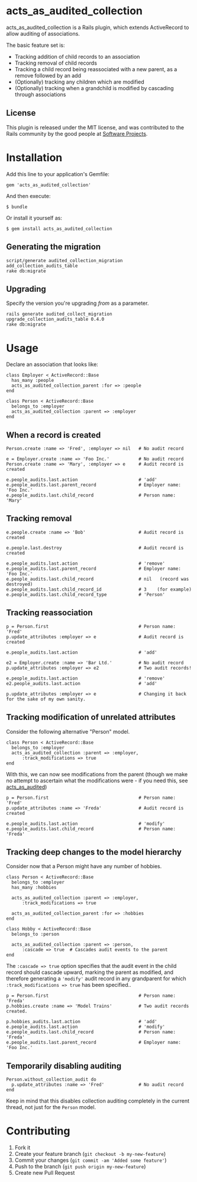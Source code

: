 acts\_as\_audited\_collection
==========================

acts\_as\_audited\_collection is a Rails plugin, which extends ActiveRecord to allow auditing of associations.

The basic feature set is:

- Tracking addition of child records to an association
- Tracking removal of child records
- Tracking a child record being reassociated with a new parent, as a remove followed by an add
- (Optionally) tracking any children which are modified
- (Optionally) tracking when a grandchild is modified by cascading through associations

License
-------

This plugin is released under the MIT license, and was contributed to the Rails community by the good people at [Software Projects](http://sp.com.au/).

Installation
============

Add this line to your application's Gemfile:

    gem 'acts_as_audited_collection'

And then execute:

    $ bundle

Or install it yourself as:

    $ gem install acts_as_audited_collection

Generating the migration
------------------------

    script/generate audited_collection_migration add_collection_audits_table
    rake db:migrate

Upgrading
---------

Specify the version you're upgrading *from* as a parameter.

    rails generate audited_collect_migration upgrade_collection_audits_table 0.4.0
    rake db:migrate

Usage
=====

Declare an association that looks like:

    class Employer < ActiveRecord::Base
      has_many :people
      acts_as_audited_collection_parent :for => :people
    end

    class Person < ActiveRecord::Base
      belongs_to :employer
      acts_as_audited_collection :parent => :employer
    end

When a record is created
-------------------------

    Person.create :name => 'Fred', :employer => nil   # No audit record

    e = Employer.create :name => 'Foo Inc.'           # No audit record
    Person.create :name => 'Mary', :employer => e     # Audit record is created

    e.people_audits.last.action                       # 'add'
    e.people_audits.last.parent_record                # Employer name: 'Foo Inc.'
    e.people_audits.last.child_record                 # Person name: 'Mary'

Tracking removal
----------------

    e.people.create :name => 'Bob'                    # Audit record is created

    e.people.last.destroy                             # Audit record is created

    e.people_audits.last.action                       # 'remove'
    e.people_audits.last.parent_record                # Employer name: 'Foo Inc.'
    e.people_audits.last.child_record                 # nil   (record was destroyed)
    e.people_audits.last.child_record_id              # 3    (for example)
    e.people_audits.last.child_record_type            # 'Person'

Tracking reassociation
----------------------

    p = Person.first                                  # Person name: 'Fred'
    p.update_attributes :employer => e                # Audit record is created

    e.people_audits.last.action                       # 'add'

    e2 = Employer.create :name => 'Bar Ltd.'          # No audit record
    p.update_attributes :employer => e2               # Two audit records!

    e.people_audits.last.action                       # 'remove'
    e2.people_audits.last.action                      # 'add'

    p.update_attributes :employer => e                # Changing it back for the sake of my own sanity.

Tracking modification of unrelated attributes
----------------------------------------------

Consider the following alternative "Person" model.

    class Person < ActiveRecord::Base
      belongs_to :employer
      acts_as_audited_collection :parent => :employer,
          :track_modifications => true
    end

With this, we can now see modifications from the parent (though we make no attempt to ascertain what the modifications were - if you need this, see [acts_as_audited](http://github.com/collectiveidea/audited))

    p = Person.first                                  # Person name: 'Fred'
    p.update_attributes :name => 'Freda'              # Audit record is created

    e.people_audits.last.action                       # 'modify'
    e.people_audits.last.child_record                 # Person name: 'Freda'

Tracking deep changes to the model hierarchy
--------------------------------------------

Consider now that a Person might have any number of hobbies.

    class Person < ActiveRecord::Base
      belongs_to :employer
      has_many :hobbies

      acts_as_audited_collection :parent => :employer,
          :track_modifications => true

      acts_as_audited_collection_parent :for => :hobbies
    end

    class Hobby < ActiveRecord::Base
      belongs_to :person

      acts_as_audited_collection :parent => :person,
          :cascade => true  # Cascades audit events to the parent
    end

The `:cascade => true` option specifies that the audit event in the child record should cascade upward, marking the parent as modified, and therefore generating a `'modify'` audit record in any grandparent for which `:track_modifications => true` has been specified..

    p = Person.first                                  # Person name: 'Freda'
    p.hobbies.create :name => 'Model Trains'          # Two audit records created.

    p.hobbies_audits.last.action                      # 'add'
    e.people_audits.last.action                       # 'modify'
    e.people_audits.last.child_record                 # Person name: 'Freda'
    e.people_audits.last.parent_record                # Employer name: 'Foo Inc.'

Temporarily disabling auditing
------------------------------

    Person.without_collection_audit do
      p.update_attributes :name => 'Fred'             # No audit record
    end

Keep in mind that this disables collection auditing completely in the current thread, not just for the `Person` model.

Contributing
============

1. Fork it
2. Create your feature branch (`git checkout -b my-new-feature`)
3. Commit your changes (`git commit -am 'Added some feature'`)
4. Push to the branch (`git push origin my-new-feature`)
5. Create new Pull Request
